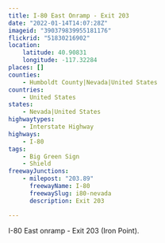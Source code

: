 ```yaml
---
title: I-80 East Onramp - Exit 203
date: "2022-01-14T14:07:28Z"
imageid: "390379839955181176"
flickrid: "51830216902"
location:
    latitude: 40.90831
    longitude: -117.32284
places: []
counties:
    - Humboldt County|Nevada|United States
countries:
    - United States
states:
    - Nevada|United States
highwaytypes:
    - Interstate Highway
highways:
    - I-80
tags:
    - Big Green Sign
    - Shield
freewayJunctions:
    - milepost: "203.89"
      freewayName: I-80
      freewaySlug: i80-nevada
      description: Exit 203

---
```

I-80 East onramp - Exit 203 (Iron Point).